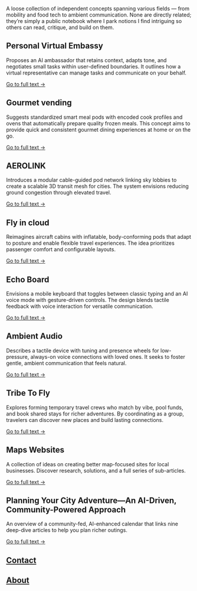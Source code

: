 
A loose collection of independent concepts spanning various fields — from mobility and food tech to ambient communication. None are directly related; they’re simply a public notebook where I park notions I find intriguing so others can read, critique, and build on them.

## Personal Virtual Embassy
Proposes an AI ambassador that retains context, adapts tone, and negotiates small tasks within user-defined boundaries. It outlines how a virtual representative can manage tasks and communicate on your behalf.

[Go to full text →](/personal_virtual_embassy/index.md)

## Gourmet vending
Suggests standardized smart meal pods with encoded cook profiles and ovens that automatically prepare quality frozen meals. This concept aims to provide quick and consistent gourmet dining experiences at home or on the go.

[Go to full text →](/gourmet/index.md)

## AEROLINK
Introduces a modular cable-guided pod network linking sky lobbies to create a scalable 3D transit mesh for cities. The system envisions reducing ground congestion through elevated travel.

[Go to full text →](/aerolink/index.md)

## Fly in cloud
Reimagines aircraft cabins with inflatable, body-conforming pods that adapt to posture and enable flexible travel experiences. The idea prioritizes passenger comfort and configurable layouts.

[Go to full text →](/fly/index.md)

## Echo Board
Envisions a mobile keyboard that toggles between classic typing and an AI voice mode with gesture-driven controls. The design blends tactile feedback with voice interaction for versatile communication.

[Go to full text →](/echo/index.md)

## Ambient Audio
Describes a tactile device with tuning and presence wheels for low-pressure, always-on voice connections with loved ones. It seeks to foster gentle, ambient communication that feels natural.

[Go to full text →](/ambient/index.md)

## Tribe To Fly
Explores forming temporary travel crews who match by vibe, pool funds, and book shared stays for richer adventures. By coordinating as a group, travelers can discover new places and build lasting connections.

[Go to full text →](/tribe-to-fly/index.md)

## Maps Websites
A collection of ideas on creating better map-focused sites for local businesses. Discover research, solutions, and a full series of sub-articles.

[Go to full text →](/maps/index.md)

## Planning Your City Adventure—An AI-Driven, Community-Powered Approach
An overview of a community-fed, AI-enhanced calendar that links nine deep-dive articles to help you plan richer outings.

[Go to full text →](/calendar/index.md)

## [Contact](/contact/index.md)

## [About](/about/index.md)